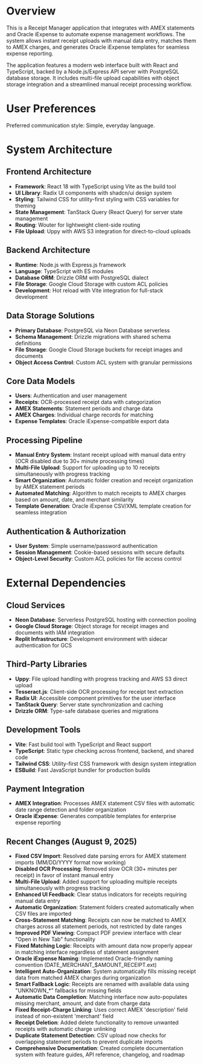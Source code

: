 # Overview

This is a Receipt Manager application that integrates with AMEX statements and Oracle iExpense to automate expense management workflows. The system allows instant receipt uploads with manual data entry, matches them to AMEX charges, and generates Oracle iExpense templates for seamless expense reporting.

The application features a modern web interface built with React and TypeScript, backed by a Node.js/Express API server with PostgreSQL database storage. It includes multi-file upload capabilities with object storage integration and a streamlined manual receipt processing workflow.

# User Preferences

Preferred communication style: Simple, everyday language.

# System Architecture

## Frontend Architecture
- **Framework**: React 18 with TypeScript using Vite as the build tool
- **UI Library**: Radix UI components with shadcn/ui design system
- **Styling**: Tailwind CSS for utility-first styling with CSS variables for theming
- **State Management**: TanStack Query (React Query) for server state management
- **Routing**: Wouter for lightweight client-side routing
- **File Upload**: Uppy with AWS S3 integration for direct-to-cloud uploads

## Backend Architecture
- **Runtime**: Node.js with Express.js framework
- **Language**: TypeScript with ES modules
- **Database ORM**: Drizzle ORM with PostgreSQL dialect
- **File Storage**: Google Cloud Storage with custom ACL policies
- **Development**: Hot reload with Vite integration for full-stack development

## Data Storage Solutions
- **Primary Database**: PostgreSQL via Neon Database serverless
- **Schema Management**: Drizzle migrations with shared schema definitions
- **File Storage**: Google Cloud Storage buckets for receipt images and documents
- **Object Access Control**: Custom ACL system with granular permissions

## Core Data Models
- **Users**: Authentication and user management
- **Receipts**: OCR-processed receipt data with categorization
- **AMEX Statements**: Statement periods and charge data
- **AMEX Charges**: Individual charge records for matching
- **Expense Templates**: Oracle iExpense-compatible export data

## Processing Pipeline
- **Manual Entry System**: Instant receipt upload with manual data entry (OCR disabled due to 30+ minute processing times)
- **Multi-File Upload**: Support for uploading up to 10 receipts simultaneously with progress tracking
- **Smart Organization**: Automatic folder creation and receipt organization by AMEX statement periods
- **Automated Matching**: Algorithm to match receipts to AMEX charges based on amount, date, and merchant similarity
- **Template Generation**: Oracle iExpense CSV/XML template creation for seamless integration

## Authentication & Authorization
- **User System**: Simple username/password authentication
- **Session Management**: Cookie-based sessions with secure defaults
- **Object-Level Security**: Custom ACL policies for file access control

# External Dependencies

## Cloud Services
- **Neon Database**: Serverless PostgreSQL hosting with connection pooling
- **Google Cloud Storage**: Object storage for receipt images and documents with IAM integration
- **Replit Infrastructure**: Development environment with sidecar authentication for GCS

## Third-Party Libraries
- **Uppy**: File upload handling with progress tracking and AWS S3 direct upload
- **Tesseract.js**: Client-side OCR processing for receipt text extraction
- **Radix UI**: Accessible component primitives for the user interface
- **TanStack Query**: Server state synchronization and caching
- **Drizzle ORM**: Type-safe database queries and migrations

## Development Tools
- **Vite**: Fast build tool with TypeScript and React support
- **TypeScript**: Static type checking across frontend, backend, and shared code
- **Tailwind CSS**: Utility-first CSS framework with design system integration
- **ESBuild**: Fast JavaScript bundler for production builds

## Payment Integration
- **AMEX Integration**: Processes AMEX statement CSV files with automatic date range detection and folder organization
- **Oracle iExpense**: Generates compatible templates for enterprise expense reporting

## Recent Changes (August 9, 2025)
- **Fixed CSV Import**: Resolved date parsing errors for AMEX statement imports (MM/DD/YYYY format now working)
- **Disabled OCR Processing**: Removed slow OCR (30+ minutes per receipt) in favor of instant manual entry
- **Multi-File Upload**: Added support for uploading multiple receipts simultaneously with progress tracking
- **Enhanced UI Feedback**: Clear status indicators for receipts requiring manual data entry
- **Automatic Organization**: Statement folders created automatically when CSV files are imported
- **Cross-Statement Matching**: Receipts can now be matched to AMEX charges across all statement periods, not restricted by date ranges
- **Improved PDF Viewing**: Compact PDF preview interface with clear "Open in New Tab" functionality
- **Fixed Matching Logic**: Receipts with amount data now properly appear in matching interface regardless of statement assignment
- **Oracle iExpense Naming**: Implemented Oracle-friendly naming convention (DATE_MERCHANT_$AMOUNT_RECEIPT.ext)
- **Intelligent Auto-Organization**: System automatically fills missing receipt data from matched AMEX charges during organization
- **Smart Fallback Logic**: Receipts are renamed with available data using "UNKNOWN_*" fallbacks for missing fields
- **Automatic Data Completion**: Matching interface now auto-populates missing merchant, amount, and date from charge data
- **Fixed Receipt-Charge Linking**: Uses correct AMEX 'description' field instead of non-existent 'merchant' field
- **Receipt Deletion**: Added delete functionality to remove unwanted receipts with automatic charge unlinking
- **Duplicate Statement Detection**: CSV upload now checks for overlapping statement periods to prevent duplicate imports
- **Comprehensive Documentation**: Created complete documentation system with feature guides, API reference, changelog, and roadmap